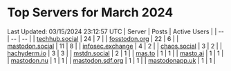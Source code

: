 # Top Servers for March 2024
Last Updated: 03/15/2024 23:12:57 UTC
| Server | Posts | Active Users |
| -- | -- | -- |
| [techhub.social](https://techhub.social/tags/PowerShell) | 24 | 7 |
| [fosstodon.org](https://fosstodon.org/tags/PowerShell) | 22 | 6 |
| [mastodon.social](https://mastodon.social/tags/PowerShell) | 11 | 8 |
| [infosec.exchange](https://infosec.exchange/tags/PowerShell) | 4 | 2 |
| [chaos.social](https://chaos.social/tags/PowerShell) | 3 | 2 |
| [hachyderm.io](https://hachyderm.io/tags/PowerShell) | 3 | 3 |
| [mstdn.social](https://mstdn.social/tags/PowerShell) | 2 | 1 |
| [mas.to](https://mas.to/tags/PowerShell) | 1 | 1 |
| [masto.ai](https://masto.ai/tags/PowerShell) | 1 | 1 |
| [mastodon.nu](https://mastodon.nu/tags/PowerShell) | 1 | 1 |
| [mastodon.sdf.org](https://mastodon.sdf.org/tags/PowerShell) | 1 | 1 |
| [mastodonapp.uk](https://mastodonapp.uk/tags/PowerShell) | 1 | 1 |
